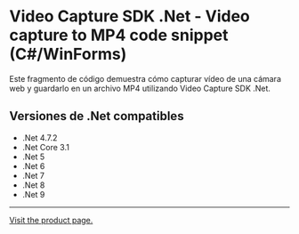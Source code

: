 ﻿# Video Capture SDK .Net - Video capture to MP4 code snippet (C#/WinForms)

Este fragmento de código demuestra cómo capturar vídeo de una cámara web y guardarlo en un archivo MP4 utilizando Video Capture SDK .Net.

## Versiones de .Net compatibles

* .Net 4.7.2
* .Net Core 3.1
* .Net 5
* .Net 6
* .Net 7
* .Net 8
* .Net 9

---

[Visit the product page.](https://www.visioforge.com/video-capture-sdk-net)

